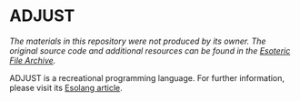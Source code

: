 # ADJUST

*The materials in this repository were not produced by its owner. The original source code and additional resources can be found in the [Esoteric File Archive].*

ADJUST is a recreational programming language. For further information, please visit its [Esolang article].

[Esoteric File Archive]: https://github.com/graue/esofiles/tree/master/adjust "esofiles/adjust at master · graue/esofiles"
[Esolang article]: https://esolangs.org/wiki/ADJUST "ADJUST - Esolang"
